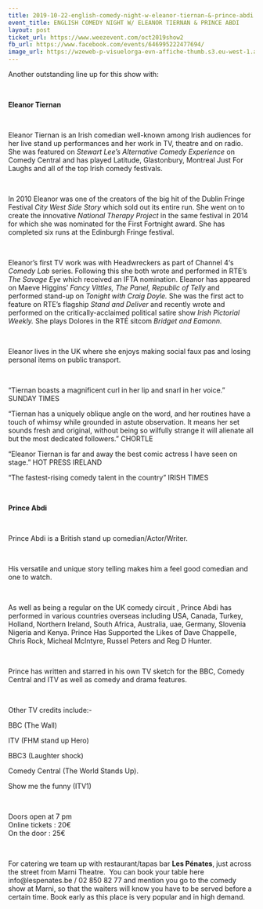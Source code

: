 ```yaml
---
title: 2019-10-22-english-comedy-night-w-eleanor-tiernan-&-prince-abdi
event_title: ENGLISH COMEDY NIGHT W/ ELEANOR TIERNAN & PRINCE ABDI
layout: post
ticket_url: https://www.weezevent.com/oct2019show2
fb_url: https://www.facebook.com/events/646995222477694/
image_url: https://wzeweb-p-visuelorga-evn-affiche-thumb.s3.eu-west-1.amazonaws.com/affiche_497072.thumb53700.1565699326.jpg
---
```

<p>Another outstanding line up for this show with:</p><p>&nbsp;</p><p><strong>Eleanor Tiernan</strong></p><p>&nbsp;</p><p>Eleanor Tiernan is an Irish comedian well-known among Irish audiences for her live stand up performances and her work in TV, theatre and on radio. She was featured on <em>Stewart Lee’s Alternative Comedy Experience</em> on Comedy Central and has played Latitude, Glastonbury, Montreal Just For Laughs and all of the top Irish comedy festivals.</p><p>&nbsp;</p><p>In 2010 Eleanor was one of the creators of the big hit of the Dublin Fringe Festival <em>City West Side Story</em> which sold out its entire run. She went on to create the innovative <em>National Therapy Project</em> in the same festival in 2014 for which she was nominated for the First Fortnight award. She has completed six runs at the Edinburgh Fringe festival.</p><p>&nbsp;</p><p>Eleanor’s first TV work was with Headwreckers as part of Channel 4‘s <em>Comedy Lab</em> series. Following this she both wrote and performed in RTE’s <em>The Savage Eye</em> which received an IFTA nomination. Eleanor has appeared on Maeve Higgins’ <em>Fancy Vittles,</em> <em>The Panel,</em> <em>Republic of Telly</em> and performed stand-up on <em>Tonight with Craig Doyle.</em> She was the first act to feature on RTE’s flagship <em>Stand and Deliver</em> and recently wrote and performed on the critically-acclaimed political satire show <em>Irish Pictorial Weekly.</em> She plays Dolores in the RTÉ sitcom <em>Bridget and Eamonn.</em></p><p>&nbsp;</p><p>Eleanor lives in the UK where she enjoys making social faux pas and losing personal items on public transport.</p><p>&nbsp;</p><p>“Tiernan boasts a magnificent curl in her lip and snarl in her voice.” SUNDAY TIMES</p><p>“Tiernan has a uniquely oblique angle on the word, and her routines have a touch of whimsy while grounded in astute observation. It means her set sounds fresh and original, without being so wilfully strange it will alienate all but the most dedicated followers.” CHORTLE</p><p>“Eleanor Tiernan is far and away the best comic actress I have seen on stage.” HOT PRESS IRELAND</p><p>“The fastest-rising comedy talent in the country” IRISH TIMES</p><p>&nbsp;</p><p><strong>Prince Abdi</strong></p><p>&nbsp;</p><p>Prince Abdi is a British stand up comedian/Actor/Writer.</p><p>&nbsp;</p><p>His versatile and unique story telling makes him a feel good comedian and one to watch.</p><p>&nbsp;</p><p>As well as being a regular on the UK comedy circuit , Prince Abdi has performed in various countries overseas including USA, Canada, Turkey, Holland, Northern Ireland, South Africa, Australia, uae, Germany, Slovenia Nigeria and Kenya. Prince Has Supported the Likes of Dave Chappelle, Chris Rock, Micheal McIntyre, Russel Peters and Reg D Hunter.</p><p>&nbsp;</p><p>Prince has written and starred in his own TV sketch for the BBC, Comedy Central and ITV as well as comedy and drama features.</p><p>&nbsp;</p><p>Other TV credits include:-</p><p>BBC (The Wall)</p><p>ITV (FHM stand up Hero)</p><p>BBC3 (Laughter shock)</p><p>Comedy Central (The World Stands Up).</p><p>Show me the funny (ITV1)</p><p>&nbsp;</p><p><span>Doors open at 7 pm<br>Online tickets : 20€<br>On the door : 25€</span></p><p>&nbsp;</p><p><span>For catering we team up with restaurant/tapas bar <strong>Les Pénates</strong>, just across the street from Marni Theatre.&nbsp; You can book your table here info@lespenates.be / 02 850 82 77 and mention you go to the comedy show at Marni, so that the waiters will know you have to be served before a certain time. Book early as this place is very popular and in high demand.</span></p>